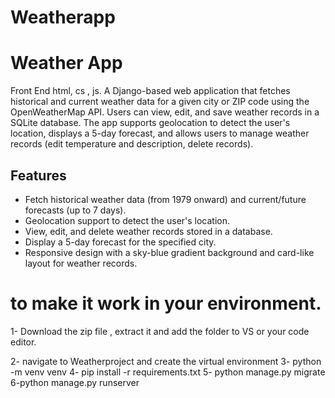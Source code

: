# Weatherapp

# Weather App
Front End html, cs , js. 
A Django-based web application that fetches historical and current weather data for a given city or ZIP code using the OpenWeatherMap API. Users can view, edit, and save weather records in a SQLite database. The app supports geolocation to detect the user's location, displays a 5-day forecast, and allows users to manage weather records (edit temperature and description, delete records).

## Features
- Fetch historical weather data (from 1979 onward) and current/future forecasts (up to 7 days).
- Geolocation support to detect the user's location.
- View, edit, and delete weather records stored in a database.
- Display a 5-day forecast for the specified city.
- Responsive design with a sky-blue gradient background and card-like layout for weather records.


# to make it work in your environment. 
1- Download the zip file , extract it and add the folder to VS or your code editor. 

2- navigate to Weatherproject  and create the virtual environment 
3- python -m venv venv 
4- pip install -r requirements.txt
5- python manage.py migrate 
6-python manage.py runserver



